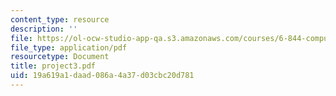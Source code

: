 ```yaml
---
content_type: resource
description: ''
file: https://ol-ocw-studio-app-qa.s3.amazonaws.com/courses/6-844-computability-theory-of-and-with-scheme-spring-2003/19a619a1daad086a4a37d03cbc20d781_project3.pdf
file_type: application/pdf
resourcetype: Document
title: project3.pdf
uid: 19a619a1-daad-086a-4a37-d03cbc20d781
---
```

